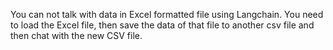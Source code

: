 You can not talk with data in Excel formatted file using Langchain. You need to load the Excel file, then save the data of that file to another csv file and then chat with the new CSV file.
